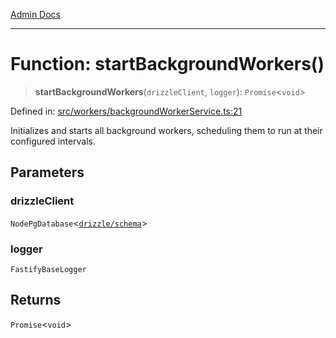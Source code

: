 [Admin Docs](/)

***

# Function: startBackgroundWorkers()

> **startBackgroundWorkers**(`drizzleClient`, `logger`): `Promise`\<`void`\>

Defined in: [src/workers/backgroundWorkerService.ts:21](https://github.com/gautam-divyanshu/talawa-api/blob/84910820371ade6fdca33545b3a0fc1e929731b2/src/workers/backgroundWorkerService.ts#L21)

Initializes and starts all background workers, scheduling them to run at their configured intervals.

## Parameters

### drizzleClient

`NodePgDatabase`\<[`drizzle/schema`](../../../drizzle/schema/README.md)\>

### logger

`FastifyBaseLogger`

## Returns

`Promise`\<`void`\>
